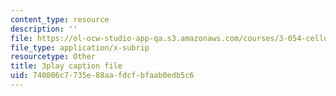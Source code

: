```yaml
---
content_type: resource
description: ''
file: https://ol-ocw-studio-app-qa.s3.amazonaws.com/courses/3-054-cellular-solids-structure-properties-and-applications-spring-2015/740806c7735e88aafdcfbfaab0edb5c6_rjYk_5_oe6U.srt
file_type: application/x-subrip
resourcetype: Other
title: 3play caption file
uid: 740806c7-735e-88aa-fdcf-bfaab0edb5c6
---
```

